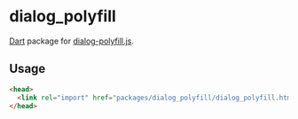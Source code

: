 # dialog_polyfill

[Dart](https://www.dartlang.org/) package for
[dialog-polyfill.js](https://github.com/GoogleChrome/dialog-polyfill).

## Usage
```html
<head>
  <link rel="import" href="packages/dialog_polyfill/dialog_polyfill.html">
</head>
```
